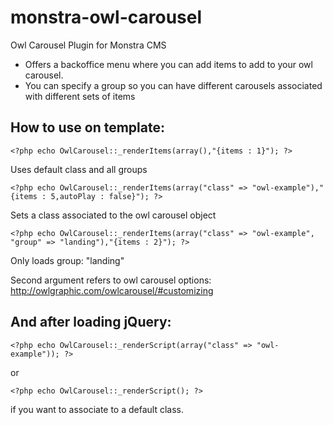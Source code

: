 monstra-owl-carousel
====================

Owl Carousel Plugin for Monstra CMS

* Offers a backoffice menu where you can add items to add to your owl carousel. 
* You can specify a group so you can have different carousels associated with different sets of items

<h2>How to use on template:</h2>

```
<?php echo OwlCarousel::_renderItems(array(),"{items : 1}"); ?>
```
Uses default class and all groups

```
<?php echo OwlCarousel::_renderItems(array("class" => "owl-example"),"{items : 5,autoPlay : false}"); ?>
```
Sets a class associated to the owl carousel object

```
<?php echo OwlCarousel::_renderItems(array("class" => "owl-example", "group" => "landing"),"{items : 2}"); ?>
```
Only loads group: "landing"

Second argument refers to owl carousel options: http://owlgraphic.com/owlcarousel/#customizing


<h2>And after loading jQuery:</h2>

```
<?php echo OwlCarousel::_renderScript(array("class" => "owl-example")); ?>
```
or
```
<?php echo OwlCarousel::_renderScript(); ?>
```
if you want to associate to a default class.
